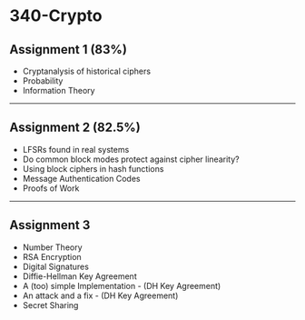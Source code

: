 # 340-Crypto
## Assignment 1 (83%)
- Cryptanalysis of historical ciphers
- Probability
- Information Theory
---
## Assignment 2 (82.5%)
- LFSRs found in real systems
- Do common block modes protect against cipher linearity?
- Using block ciphers in hash functions
- Message Authentication Codes
- Proofs of Work
---
## Assignment 3
- Number Theory
- RSA Encryption
- Digital Signatures
- Diffie-Hellman Key Agreement
- A (too) simple Implementation - (DH Key Agreement)
- An attack and a fix - (DH Key Agreement)
- Secret Sharing
